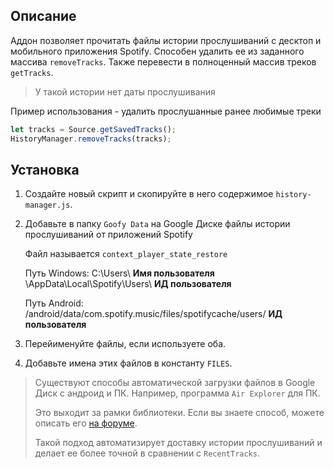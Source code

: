 ## Описание

Аддон позволяет прочитать файлы истории прослушиваний с десктоп и мобильного приложения Spotify.
Способен удалить ее из заданного массива `removeTracks`. Также перевести в полноценный массив треков `getTracks`.

> У такой истории нет даты прослушивания

Пример использования - удалить прослушанные ранее любимые треки
```js
let tracks = Source.getSavedTracks();
HistoryManager.removeTracks(tracks);
```

## Установка

1. Создайте новый скрипт и скопируйте в него содержимое `history-manager.js`.
2. Добавьте в папку `Goofy Data` на Google Диске файлы истории прослушиваний от приложений Spotify
   
   Файл называется `context_player_state_restore`

   Путь Windows: C:\Users\ **Имя пользователя** \AppData\Local\Spotify\Users\ **ИД пользователя**

   Путь Android: /android/data/com.spotify.music/files/spotifycache/users/ **ИД пользователя**

3. Перейименуйте файлы, если используете оба.
3. Добавьте имена этих файлов в константу `FILES`.

> Существуют способы автоматической загрузки файлов в Google Диск с андроид и ПК. Например, программа `Air Explorer` для ПК. 
> 
> Это выходит за рамки библиотеки. Если вы знаете способ, можете описать его [на форуме](https://github.com/Chimildic/goofy/discussions).
> 
> Такой подход автоматизирует доставку истории прослушиваний и делает ее более точной в сравнении с `RecentTracks`. 
